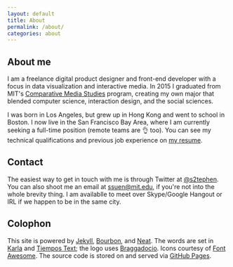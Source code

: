 ```yaml
---
layout: default
title: About
permalink: /about/
categories: about
---
```


## About me

I am a freelance digital product designer and front-end developer with a focus in data visualization and interactive media. In 2015 I graduated from MIT's [Comparative Media Studies](//cms.mit.edu) program, creating my own major that blended computer science, interaction design, and the social sciences.

I was born in Los Angeles, but grew up in Hong Kong and went to school in Boston. I now live in the San Francisco Bay Area, where I am currently seeking a full-time position (remote teams are 👌 too). You can see my technical qualifications and previous job experience on [my resume](/resume/).

## Contact

The easiest way to get in touch with me is through Twitter at [@s2tephen](//twitter.com/s2tephen). You can also shoot me an email at [ssuen@mit.edu](mailto:ssuen@mit.edu), if you're not into the whole brevity thing. I am availablle to meet over Skype/Google Hangout or IRL if we happen to be in the same city.

## Colophon

This site is powered by [Jekyll](//jekyllrb.com), [Bourbon](//bourbon.io), and [Neat](//neat.bourbon.io). The words are set in [Karla](//www.google.com/fonts/specimen/Karla) and [Tiempos Text](//klim.co.nz/retail-fonts/tiempos-text); the logo uses [Braggadocio](//www.linotype.com/en/146816/braggadocio-family.html). Icons courtesy of [Font Awesome](//fontawesome.io). The source code is stored on and served via [GitHub Pages](//github.com/s2tephen/stephensuen.com).
